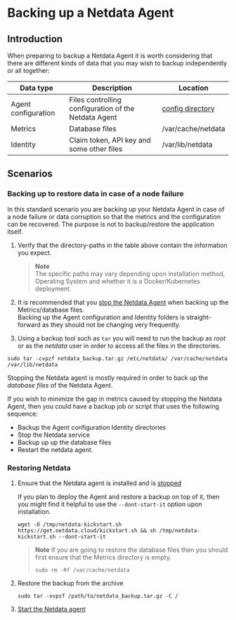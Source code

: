 
# Backing up a Netdata Agent

## Introduction

When preparing to backup a Netdata Agent it is worth considering that there are different kinds of data that you may wish to backup independently or all together:

| Data type      | Description | Location |
| ----------- | ----------- | ----------- |
| Agent configuration| Files controlling configuration of the Netdata Agent | [config directory](https://github.com/netdata/netdata/blob/master/docs/configure/nodes.md#the-netdata-config-directory)
| Metrics   | Database files | /var/cache/netdata |
| Identity   | Claim token, API key and some other files | /var/lib/netdata |

## Scenarios

### Backing up to restore data in case of a node failure

In this standard scenario you are backing up your Netdata Agent in case of a node failure or data corruption so that the metrics and the configuration can be recovered. The purpose is not to backup/restore the application itself.

1. Verify that the directory-paths in the table above contain the information you expect.  

   > **Note**  
   > The specific paths may vary depending upon installation method, Operating System and whether it is a Docker/Kubernetes deployment.

2. It is recommended that you [stop the Netdata Agent](https://github.com/netdata/netdata/blob/master/docs/configure/start-stop-restart.md) when backing up the Metrics/database files.  
   Backing up the Agent configuration and Identity folders is straight-forward as they should not be changing very frequently.

3. Using a backup tool such as `tar` you will need to run the backup as _root_ or as the _netdata_ user in order to access all the files in the directories.

  ```
  sudo tar -cvpzf netdata_backup.tar.gz /etc/netdata/ /var/cache/netdata /var/lib/netdata
  ```
  
  Stopping the Netdata agent is mostly required in order to back up the _database files_ of the Netdata Agent. 
  
  If you wish to minimize the gap in metrics caused by stopping the Netdata Agent, then you could have a backup job or script that uses the following sequence:
  
  - Backup the Agent configuration Identity directories
  - Stop the Netdata service
  - Backup up up the database files
  - Restart the netdata agent.

### Restoring Netdata

1. Ensure that the Netdata agent is installed and is [stopped](https://github.com/netdata/netdata/blob/master/docs/configure/start-stop-restart.md)

   If you plan to deploy the Agent and restore a backup on top of it, then you might find it helpful to use the `--dont-start-it` option upon installation.

   ```
   wget -O /tmp/netdata-kickstart.sh https://get.netdata.cloud/kickstart.sh && sh /tmp/netdata-kickstart.sh --dont-start-it
   ```
  
    > **Note**
    > If you are going to restore the database files then you should first ensure that the Metrics directory is empty.
    > ```
    > sudo rm -Rf /var/cache/netdata
    > ```

2. Restore the backup from the archive

    ```
    sudo tar -xvpzf /path/to/netdata_backup.tar.gz -C /
    ```

3. [Start the Netdata agent](https://github.com/netdata/netdata/blob/master/docs/configure/start-stop-restart.md)
